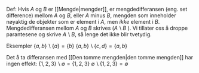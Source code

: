 Def:
Hvis $A$ og $B$ er [[Mengde|mengder]], er mengdedifferansen (eng. set difference) mellom $A$ og $B$, eller $A$ minus $B$, mengden som inneholder nøyaktig de objekter som er element i $A$, men _ikke_ element i $B$. Mengdedifferansen mellom $A$ og $B$ skrives ($A\,\backslash\, B$ ). Vi tillater oss å droppe parantesene og skrive $A\,\backslash\, B$, så lenge det ikke blir tvetydig.

Eksempler
$\{a,b\}\,\backslash\,\{a\}=\{b\}$
$\{a,b\}\,\backslash\,\{c,d\}=\{a,b\}$

Det å ta differansen med [[Den tomme mengden|den tomme mengden]] har ingen effekt:
$\{1,2,3\}\,\backslash\,\emptyset=\{1,2,3\}$
$\emptyset\,\backslash\,\{1,2,3\}=\emptyset$
